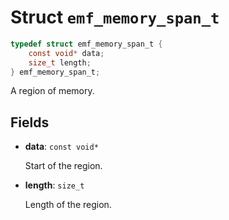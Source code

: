 # Struct `emf_memory_span_t`

```c
typedef struct emf_memory_span_t {
    const void* data;
    size_t length;
} emf_memory_span_t;
```

A region of memory.

## Fields

- **data**: `const void*`

    Start of the region.

- **length**: `size_t`

    Length of the region.
